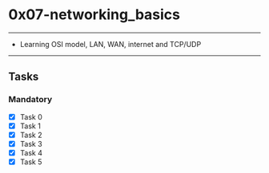 # 0x07-networking_basics

---
* Learning OSI model, LAN, WAN, internet and TCP/UDP
---

## Tasks
### Mandatory
- [x] Task 0
- [x] Task 1
- [x] Task 2
- [x] Task 3
- [x] Task 4
- [x] Task 5
